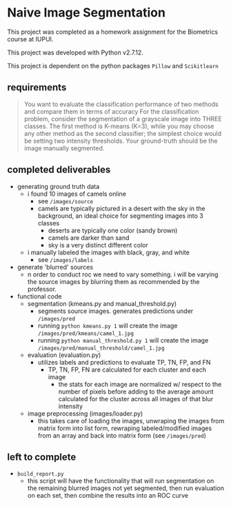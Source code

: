 # Naive Image Segmentation

This project was completed as a homework assignment for the Biometrics course at IUPUI.

This project was developed with Python v2.7.12.

This project is dependent on the python packages `Pillow` and `Scikitlearn`

## requirements
> You want to evaluate the classification performance of two methods and compare them in terms of accuracy
For the classification problem, consider the segmentation of a grayscale image into THREE classes.
The first method is K-means (K=3), while you may choose any other method as the second classifier; the simplest choice would be setting two intensity thresholds.
Your ground-truth should be the image manually segmented.


## completed deliverables
- generating ground truth data
    - i found 10 images of camels online
        - see `/images/source`
        - camels are typically pictured in a desert with the sky in the background, an ideal choice for segmenting images into 3 classes
            - deserts are typically one color (sandy brown)
            - camels are darker than sand
            - sky is a very distinct different color
    - i manually labeled the images with black, gray, and white
        - see `/images/labels`
- generate 'blurred' sources
    - n order to conduct roc we need to vary something. i will be varying the source images by blurring them as recommended by the professor.
- functional code
    - segmentation (kmeans.py and manual_threshold.py)
        - segments source images. generates predictions under `/images/pred`
        - running `python kmeans.py 1` will create the image `/images/pred/kmeans/camel_1.jpg`
        - running `python manual_threshold.py 1` will create the image `/images/pred/manual_threshold/camel_1.jpg`
    - evaluation (evaluation.py)
        - utilizes labels and predictions to evaluate TP, TN, FP, and FN
            - TP, TN, FP, FN are calculated for each cluster and each image
                - the stats for each image are normalized w/ respect to the number of pixels before adding to the average amount calculated for the cluster across all images of that blur intensity
    - image preprocessing (images/loader.py)
        - this takes care of loading the images, unwraping the images from matrix form into list form, rewraping labeled/modified images from an array and back into matrix form (see `/images/pred`)

## left to complete
- `build_report.py`
    - this script will have the functionality that will run segmentation on the remaining blurred images not yet segmented, then run evaluation on each set, then combine the results into an ROC curve
